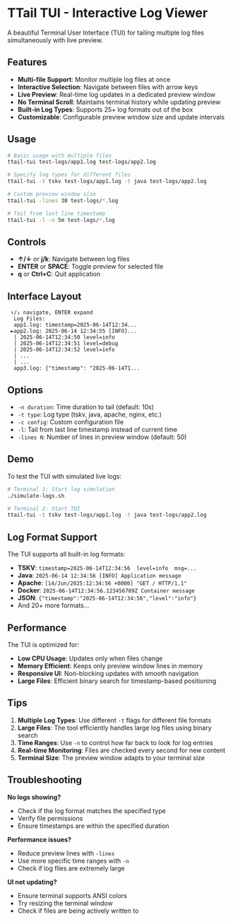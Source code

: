 # TTail TUI - Interactive Log Viewer

A beautiful Terminal User Interface (TUI) for tailing multiple log files simultaneously with live preview.

## Features

- **Multi-file Support**: Monitor multiple log files at once
- **Interactive Selection**: Navigate between files with arrow keys
- **Live Preview**: Real-time log updates in a dedicated preview window
- **No Terminal Scroll**: Maintains terminal history while updating preview
- **Built-in Log Types**: Supports 25+ log formats out of the box
- **Customizable**: Configurable preview window size and update intervals

## Usage

```bash
# Basic usage with multiple files
ttail-tui test-logs/app1.log test-logs/app2.log

# Specify log types for different files
ttail-tui -t tskv test-logs/app1.log -t java test-logs/app2.log

# Custom preview window size
ttail-tui -lines 30 test-logs/*.log

# Tail from last line timestamp
ttail-tui -l -n 5m test-logs/*.log
```

## Controls

- **↑/↓** or **j/k**: Navigate between log files
- **ENTER** or **SPACE**: Toggle preview for selected file
- **q** or **Ctrl+C**: Quit application

## Interface Layout

```
 ↑/↓ navigate, ENTER expand
  Log Files:                                 
  app1.log: timestamp=2025-06-14T12:34...    
 ►app2.log: 2025-06-14 12:34:55 [INFO]...    
  | 2025-06-14T12:34:50 level=info           
  | 2025-06-14T12:34:51 level=debug          
  | 2025-06-14T12:34:52 level=info           
  | ...                                      
  | ...                                      
  app3.log: {"timestamp": "2025-06-14T1...   
```

## Options

- `-n duration`: Time duration to tail (default: 10s)
- `-t type`: Log type (tskv, java, apache, nginx, etc.)
- `-c config`: Custom configuration file
- `-l`: Tail from last line timestamp instead of current time
- `-lines N`: Number of lines in preview window (default: 50)

## Demo

To test the TUI with simulated live logs:

```bash
# Terminal 1: Start log simulation
./simulate-logs.sh

# Terminal 2: Start TUI
ttail-tui -t tskv test-logs/app1.log -t java test-logs/app2.log
```

## Log Format Support

The TUI supports all built-in log formats:

- **TSKV**: `timestamp=2025-06-14T12:34:56	level=info	msg=...`
- **Java**: `2025-06-14 12:34:56 [INFO] Application message`
- **Apache**: `[14/Jun/2025:12:34:56 +0000] "GET / HTTP/1.1"`
- **Docker**: `2025-06-14T12:34:56.123456789Z Container message`
- **JSON**: `{"timestamp":"2025-06-14T12:34:56","level":"info"}`
- And 20+ more formats...

## Performance

The TUI is optimized for:
- **Low CPU Usage**: Updates only when files change
- **Memory Efficient**: Keeps only preview window lines in memory
- **Responsive UI**: Non-blocking updates with smooth navigation
- **Large Files**: Efficient binary search for timestamp-based positioning

## Tips

1. **Multiple Log Types**: Use different `-t` flags for different file formats
2. **Large Files**: The tool efficiently handles large log files using binary search
3. **Time Ranges**: Use `-n` to control how far back to look for log entries
4. **Real-time Monitoring**: Files are checked every second for new content
5. **Terminal Size**: The preview window adapts to your terminal size

## Troubleshooting

**No logs showing?**
- Check if the log format matches the specified type
- Verify file permissions
- Ensure timestamps are within the specified duration

**Performance issues?**
- Reduce preview lines with `-lines`
- Use more specific time ranges with `-n`
- Check if log files are extremely large

**UI not updating?**
- Ensure terminal supports ANSI colors
- Try resizing the terminal window
- Check if files are being actively written to